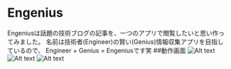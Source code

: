 # Engenius
Engeniusは話題の技術ブログの記事を、一つのアプリで閲覧したいと思い作ってみました。
名前は技術者(Engineer)の賢い(Genius)情報収集アプリを目指しているので、
Engineer + Genius = Engeniusです笑
##動作画面
![Alt text](https://cloud.githubusercontent.com/assets/12871716/24652240/1297fcd6-196c-11e7-99e2-893abd8c3cad.png "記事一覧画面")
![Alt text](https://cloud.githubusercontent.com/assets/12871716/24652243/158b83ea-196c-11e7-839a-c3b578c7030d.png "記事の閲覧画面")
![Alt text](https://cloud.githubusercontent.com/assets/12871716/24652125/8ebf3cd0-196b-11e7-9beb-bc92eaf25cdb.gif "動作画面")

